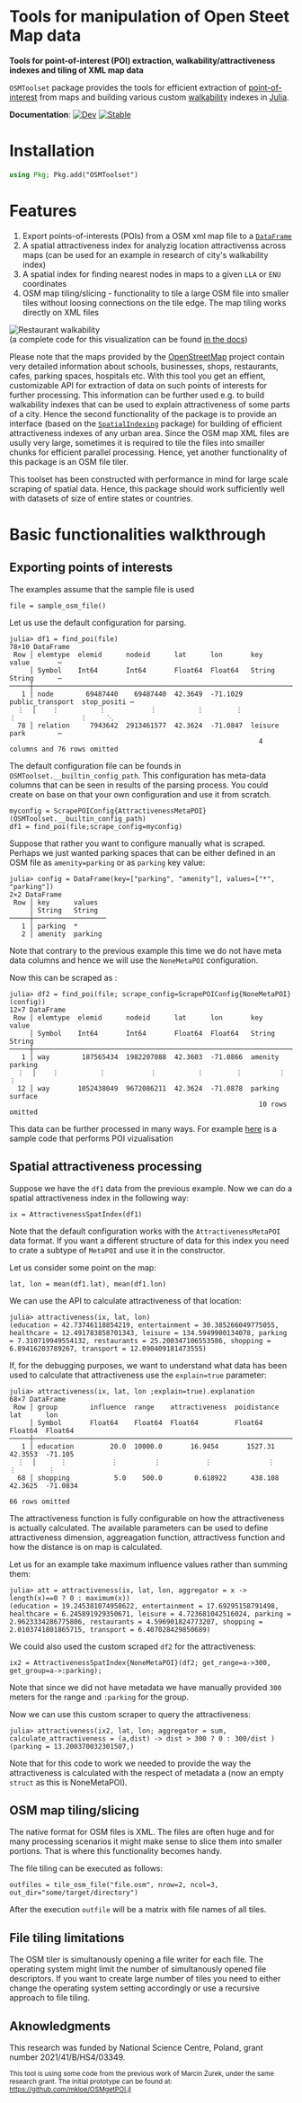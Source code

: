 

# Tools for manipulation of Open Steet Map data

**Tools for point-of-interest (POI) extraction, walkability/attractiveness indexes and tiling of XML map data**

`OSMToolset` package provides the tools for efficient extraction of [point-of-interest](https://en.wikipedia.org/wiki/Point_of_interest) from maps and building various custom [walkability](https://en.wikipedia.org/wiki/Walkability) indexes  in [Julia](https://julialang.org/).

**Documentation**:  [![Dev](https://img.shields.io/badge/docs-dev-blue.svg)](https://pszufe.github.io/OSMToolset.jl/dev/) [![Stable](https://img.shields.io/badge/docs-dev-blue.svg)](https://pszufe.github.io/OSMToolset.jl/stable/)

# Installation
```julia
using Pkg; Pkg.add("OSMToolset")
```

# Features

1. Export points-of-interests (POIs) from a OSM xml map file to a [`DataFrame`](https://github.com/JuliaData/DataFrames.jl)
2. A spatial attractiveness index for analyzig location attractivenss across maps (can be used for an example in research of city's walkability index)
3. A spatial index for finding nearest nodes in maps to a given `LLA` or `ENU` coordinates
4. OSM map tiling/slicing - functionality to tile a large OSM file into smaller tiles without loosing connections on the tile edge. The map tiling works directly on XML files

![Restaurant walkability](docs/src/Boston_restaurant.png)
<br>(a complete code for this visualization can be found [in the docs](https://pszufe.github.io/OSMToolset.jl/dev/visualize/))

Please note that the maps provided by the [OpenStreetMap](https://www.openstreetmap.org/) project contain very detailed information about schools, businesses, shops, restaurants, cafes, parking spaces, hospitals etc. With this tool you get an effient, customizable API for extraction of data on such points of interests for further processing. This information can be further used e.g. to build walkability indexes that can be used to explain attractiveness of some parts of a city. Hence the second functionality of the package is to provide an interface (based on the [`SpatialIndexing`](https://github.com/alyst/SpatialIndexing.jl) package) for building of efficient attractiveness indexes of any urban area.
Since the OSM map XML files are usully very large, sometimes it is required to tile the files into smailler chunks for efficient parallel processing. Hence, yet another functionality of this package is an OSM file tiler.

This toolset has been constructed with performance in mind for large scale scraping of spatial data.
Hence, this package should work sufficiently well with datasets of size of entire states or countries.

# Basic functionalities walkthrough

## Exporting points of interests

The examples assume that the sample file is used
```
file = sample_osm_file()
```
Let us use the default configuration for parsing.
```
julia> df1 = find_poi(file)
78×10 DataFrame
 Row │ elemtype  elemid      nodeid      lat      lon       key               value       ⋯
     │ Symbol    Int64       Int64       Float64  Float64   String            String      ⋯
─────┼─────────────────────────────────────────────────────────────────────────────────────
   1 │ node        69487440    69487440  42.3649  -71.1029  public_transport  stop_positi ⋯
  ⋮  │    ⋮          ⋮           ⋮          ⋮        ⋮             ⋮                ⋮     ⋱
  78 │ relation     7943642  2913461577  42.3624  -71.0847  leisure           park        ⋯
                                                              4 columns and 76 rows omitted
```
The default configuration file can be founds in `OSMToolset.__builtin_config_path`. This configuration has meta-data columns that can be seen in results of the parsing process. You could create on base on that your own configuration and use it from scratch.
```
myconfig = ScrapePOIConfig{AttractivenessMetaPOI}(OSMToolset.__builtin_config_path)
df1 = find_poi(file;scrape_config=myconfig)
```

Suppose that rather you want to configure manually what is scraped. Perhaps we just wanted parking spaces
that can be either defined in an OSM file as `amenity=parking` or as `parking` key value:
```
julia> config = DataFrame(key=["parking", "amenity"], values=["*", "parking"])
2×2 DataFrame
 Row │ key      values
     │ String   String
─────┼──────────────────
   1 │ parking  *
   2 │ amenity  parking
```
Note that contrary to the previous example this time we do not have meta data columns and hence we will use the `NoneMetaPOI` configuration.

Now this can be scraped as :
```
julia> df2 = find_poi(file; scrape_config=ScrapePOIConfig{NoneMetaPOI}(config))
12×7 DataFrame
 Row │ elemtype  elemid      nodeid      lat      lon       key      value
     │ Symbol    Int64       Int64       Float64  Float64   String   String
─────┼───────────────────────────────────────────────────────────────────────
   1 │ way        187565434  1982207088  42.3603  -71.0866  amenity  parking
  ⋮  │    ⋮          ⋮           ⋮          ⋮        ⋮         ⋮        ⋮
  12 │ way       1052438049  9672086211  42.3624  -71.0878  parking  surface
                                                              10 rows omitted
```
This data can be further processed in many ways. For example [here](https://pszufe.github.io/OSMToolset.jl/dev/visualize/) is a sample code that performs POI vizualisation

## Spatial attractiveness processing

Suppose we have the `df1` data from the previous example. Now we can do a spatial attractiveness index in the following way:
```
ix = AttractivenessSpatIndex(df1)
```
Note that the default configuration works with the `AttractivenessMetaPOI` data format. If you want a different structure of data for this index you need to crate a subtype of `MetaPOI` and use it in the constructor.

Let us consider some point on the map:
```
lat, lon = mean(df1.lat), mean(df1.lon)
```
We can use the API to calculate attractiveness of that location:
```
julia> attractiveness(ix, lat, lon)
(education = 42.73746118854219, entertainment = 30.385266049775055, healthcare = 12.491783858701343, leisure = 134.5949900134078, parking = 7.310719949554132, restaurants = 25.200347106553586, shopping = 6.89416203789267, transport = 12.090409181473555)
```
If, for the debugging purposes, we want to understand what data has been used to calculate that attractiveness use the `explain=true` parameter:
```
julia> attractiveness(ix, lat, lon ;explain=true).explanation
68×7 DataFrame
 Row │ group        influence  range    attractiveness  poidistance  lat      lon
     │ Symbol       Float64    Float64  Float64         Float64      Float64  Float64
─────┼─────────────────────────────────────────────────────────────────────────────────
   1 │ education         20.0  10000.0       16.9454       1527.31   42.3553  -71.105
  ⋮  │      ⋮           ⋮         ⋮           ⋮              ⋮          ⋮        ⋮
  68 │ shopping           5.0    500.0        0.618922      438.108  42.3625  -71.0834
                                                                        66 rows omitted
```
The attractiveness function is fully configurable on how the attractiveness is actually calculated.
The available parameters can be used to define attractiveness dimension, aggreagation function,
attractivess function and how the distance is on map is calculated.

Let us for an example take maximum influence values rather than summing them:
```
julia> att = attractiveness(ix, lat, lon, aggregator = x -> length(x)==0 ? 0 : maximum(x))
(education = 19.245381074958622, entertainment = 17.69295158791498, healthcare = 6.245891929350671, leisure = 4.723681042516024, parking = 2.9623334286775806, restaurants = 4.596901824773207, shopping = 2.0103741801865715, transport = 6.407028429850689)
```

We could also used the custom scraped `df2` for the attractiveness:
```
ix2 = AttractivenessSpatIndex{NoneMetaPOI}(df2; get_range=a->300, get_group=a->:parking);
```
Note that since we did not have metadata we have manually provided `300` meters for the range and `:parking` for the group.

Now we can use this custom scraper to query the attractiveness:
```
julia> attractiveness(ix2, lat, lon; aggregator = sum, calculate_attractiveness = (a,dist) -> dist > 300 ? 0 : 300/dist )
(parking = 13.200370032301507,)
```
Note that for this code to work we needed to provide the way the attractiveness is calculated with the respect of metadata a (now an empty `struct` as this is NoneMetaPOI).

## OSM map tiling/slicing

The native format for OSM files is XML. The files are often huge and for many processing scenarios it might make sense to slice them into smaller portions. That is where this functionality becomes handy.

The file tiling can be executed as follows:
```
outfiles = tile_osm_file("file.osm", nrow=2, ncol=3, out_dir="some/target/directory")
```
After the execution `outfile` will be a matrix with file names of all tiles.


File tiling limitations
-----------------------
The OSM tiler is simultanously opening a file writer for each file. The operating system might limit the number of simultanously opened file descriptors. If you want to create large number of tiles you need to either change the operating system setting accordingly or use a recursive approach to file tiling.

## Aknowledgments

This research was funded by National Science Centre,  Poland, grant number 2021/41/B/HS4/03349.

<sup>This tool is using some code from the previous work of Marcin Żurek, under the same research grant. The initial prototype can be found at:
https://github.com/mkloe/OSMgetPOI.jl</sup>

